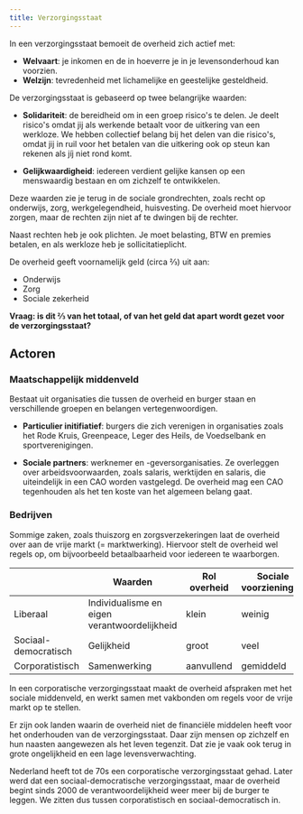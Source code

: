 ```yaml
---
title: Verzorgingsstaat
---
```


In een verzorgingsstaat bemoeit de overheid zich actief met:

- **Welvaart**: je inkomen en de in hoeverre je in je levensonderhoud kan voorzien.
- **Welzijn**: tevredenheid met lichamelijke en geestelijke gesteldheid.

De verzorgingsstaat is gebaseerd op twee belangrijke waarden:

- **Solidariteit**: de bereidheid om in een groep risico's te delen. Je deelt risico's omdat jij als werkende betaalt voor de uitkering van een werkloze. We hebben collectief belang bij het delen van die risico's, omdat jij in ruil voor het betalen van die uitkering ook op steun kan rekenen als jíj niet rond komt.

- **Gelijkwaardigheid**: iedereen verdient gelijke kansen op een menswaardig bestaan en om zichzelf te ontwikkelen.

Deze waarden zie je terug in de sociale grondrechten, zoals recht op onderwijs, zorg, werkgelegendheid, huisvesting. De overheid moet hiervoor zorgen, maar de rechten zijn niet af te dwingen bij de rechter.

Naast rechten heb je ook plichten. Je moet belasting, BTW en premies betalen, en als werkloze heb je sollicitatieplicht.

De overheid geeft voornamelijk geld (circa ⅔) uit aan:

- Onderwijs
- Zorg
- Sociale zekerheid

**Vraag: is dit ⅔ van het totaal, of van het geld dat apart wordt gezet voor de verzorgingsstaat?**

## Actoren

### Maatschappelijk middenveld

Bestaat uit organisaties die tussen de overheid en burger staan en verschillende groepen en belangen vertegenwoordigen.

- **Particulier initifiatief**: burgers die zich verenigen in organisaties zoals het Rode Kruis, Greenpeace, Leger des Heils, de Voedselbank en sportverenigingen.

- **Sociale partners**: werknemer en -geversorganisaties. Ze overleggen over arbeidsvoorwaarden, zoals salaris, werktijden en salaris, die uiteindelijk in een CAO worden vastgelegd. De overheid mag een CAO tegenhouden als het ten koste van het algemeen belang gaat.

### Bedrijven

Sommige zaken, zoals thuiszorg en zorgsverzekeringen laat de overheid over aan de vrije markt (= marktwerking).  Hiervoor stelt de overheid wel regels op, om bijvoorbeeld betaalbaarheid voor iedereen te waarborgen.

|                      | Waarden                                      | Rol overheid | Sociale voorzieningen | Belastingen | Voorbeeld           |
|----------------------|----------------------------------------------|--------------|-----------------------|-------------|---------------------|
| Liberaal             | Individualisme en eigen verantwoordelijkheid | klein        | weinig                | laag        | De Verenigde Staten |
| Sociaal-democratisch | Gelijkheid                                   | groot        | veel                  | hoog        | Scandinavie         |
| Corporatistisch      | Samenwerking                                 | aanvullend   | gemiddeld             | hoog        | Duitsland           |

In een corporatische verzorgingsstaat maakt de overheid afspraken met het sociale middenveld, en werkt samen met vakbonden om regels voor de vrije markt op te stellen.

Er zijn ook landen waarin de overheid niet de financiële middelen heeft voor het onderhouden van de verzorgingsstaat. Daar zijn mensen op zichzelf en hun naasten aangewezen als het leven tegenzit. Dat zie je vaak ook terug in grote ongelijkheid en een lage levensverwachting.

Nederland heeft tot de 70s een corporatische verzorgingsstaat gehad. Later werd dat een sociaal-democratische verzorgingsstaat, maar de overheid begint sinds 2000 de verantwoordelijkheid weer meer bij de burger te leggen. We zitten dus tussen corporatistisch en sociaal-democratisch in.
